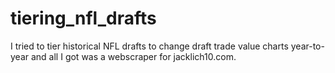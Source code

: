 # tiering_nfl_drafts

I tried to tier historical NFL drafts to change draft trade value charts year-to-year and all I got was a webscraper for jacklich10.com.

